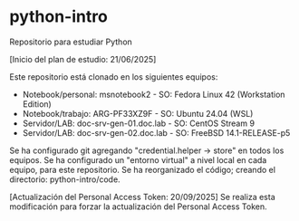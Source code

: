 # python-intro
Repositorio para estudiar Python

[Inicio del plan de estudio: 21/06/2025]

Este repositorio está clonado en los siguientes equipos: 
- Notebook/personal: msnotebook2 - SO: Fedora Linux 42 (Workstation Edition)
- Notebook/trabajo: ARG-PF33XZ9F - SO: Ubuntu 24.04 (WSL)
- Servidor/LAB: doc-srv-gen-01.doc.lab - SO: CentOS Stream 9
- Servidor/LAB: doc-srv-gen-02.doc.lab - SO: FreeBSD 14.1-RELEASE-p5

Se ha configurado git agregando "credential.helper -> store" en todos los equipos.
Se ha configurado un "entorno virtual" a nivel local en cada equipo, para este repositorio.
Se ha reorganizado el código; creando el directorio: python-intro/code.

[Actualización del Personal Access Token: 20/09/2025]
Se realiza esta modificación para forzar la actualización del Personal Access Token.
